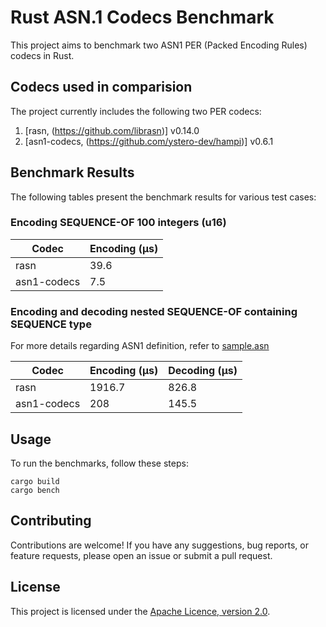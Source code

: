 # Rust ASN.1 Codecs Benchmark

This project aims to benchmark two ASN1 PER (Packed Encoding Rules) codecs in Rust.

## Codecs used in comparision

The project currently includes the following two PER codecs:

1. [rasn, (https://github.com/librasn)] v0.14.0
2. [asn1-codecs, (https://github.com/ystero-dev/hampi)] v0.6.1

## Benchmark Results

The following tables present the benchmark results for various test cases:

### Encoding SEQUENCE-OF 100 integers (u16)

| Codec        | Encoding (µs)  |
|--------------|----------------|
| rasn         | 39.6           |
| asn1-codecs  | 7.5            |

### Encoding and decoding nested SEQUENCE-OF containing SEQUENCE type
For more details regarding ASN1 definition, refer to  [sample.asn](src/sample.asn)

| Codec        | Encoding (µs)  | Decoding (µs)  |
|--------------|----------------|----------------|
| rasn         | 1916.7         | 826.8          |
| asn1-codecs  | 208            | 145.5          |

## Usage

To run the benchmarks, follow these steps:

```
cargo build
cargo bench
```

## Contributing

Contributions are welcome! If you have any suggestions, bug reports, or feature requests, please open an issue or submit a pull request.

## License

This project is licensed under the [Apache Licence, version 2.0](LICENSE).
